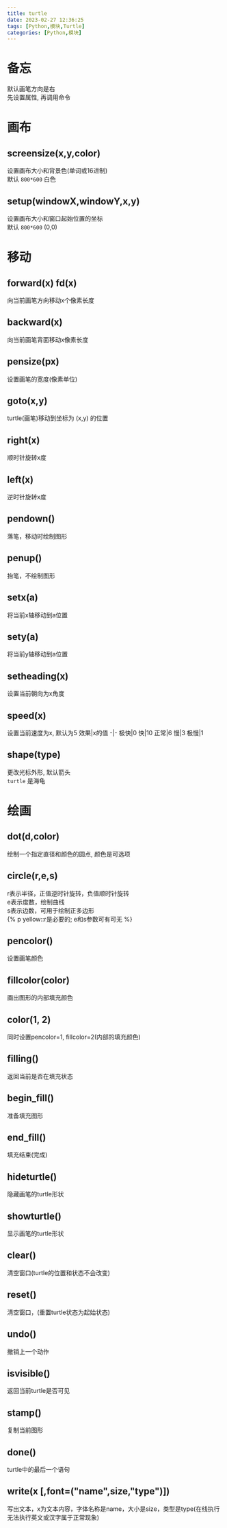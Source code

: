 ```yaml
---
title: turtle
date: 2023-02-27 12:36:25
tags: [Python,模块,Turtle]
categories: [Python,模块]
---
```

# 备忘
默认画笔方向是右  
先设置属性, 再调用命令

# 画布
## screensize(x,y,color)
设置画布大小和背景色(单词或16进制)  
默认 `800*600` 白色

## setup(windowX,windowY,x,y)
设置画布大小和窗口起始位置的坐标  
默认 `800*600` (0,0)

# 移动
## forward(x) fd(x)
向当前画笔方向移动x个像素长度

## backward(x)
向当前画笔背面移动x像素长度

## pensize(px)
设置画笔的宽度(像素单位)

## goto(x,y)
turtle(画笔)移动到坐标为 (x,y) 的位置

## right(x)
顺时针旋转x度

## left(x)
逆时针旋转x度

## pendown()
落笔，移动时绘制图形

## penup()
抬笔，不绘制图形

## setx(a)
将当前x轴移动到a位置

## sety(a)
将当前y轴移动到a位置

## setheading(x)
设置当前朝向为x角度

## speed(x)
设置当前速度为x, 默认为5
效果|x的值
-|-
极快|0
快|10
正常|6
慢|3
极慢|1

## shape(type)
更改光标外形, 默认箭头  
`turtle` 是海龟

# 绘画
## dot(d,color)
绘制一个指定直径和颜色的圆点, 颜色是可选项

## circle(r,e,s)
r表示半径，正值逆时针旋转，负值顺时针旋转  
e表示度数，绘制曲线  
s表示边数，可用于绘制正多边形  
{% p yellow::r是必要的; e和s参数可有可无 %}

## pencolor()
设置画笔颜色

## fillcolor(color)
画出图形的内部填充颜色

## color(1, 2)
同时设置pencolor=1, fillcolor=2(内部的填充颜色)

## filling()
返回当前是否在填充状态

## begin_fill()
准备填充图形

## end_fill()
填充结束(完成)

## hideturtle()
隐藏画笔的turtle形状

## showturtle()
显示画笔的turtle形状

## clear()
清空窗口(turtle的位置和状态不会改变)

## reset()
清空窗口，(重置turtle状态为起始状态)

## undo()
撤销上一个动作

## isvisible()
返回当前turtle是否可见

## stamp()
复制当前图形

## done()
turtle中的最后一个语句

## write(x [,font=("name",size,"type")])
写出文本，x为文本内容，字体名称是name，大小是size，类型是type(在线执行无法执行英文或汉字属于正常现象)